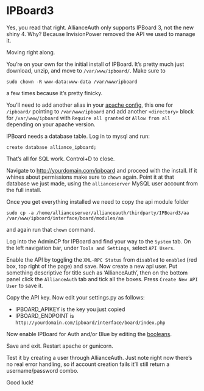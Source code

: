 # IPBoard3

Yes, you read that right. AllianceAuth only supports IPBoard 3, not the new shiny 4. Why? Because InvisionPower removed the API we used to manage it.

Moving right along.

You’re on your own for the initial install of IPBoard. It’s pretty much just download, unzip, and move to `/var/www/ipboard/`. Make sure to

    sudo chown -R www-data:www-data /var/www/ipboard

a few times because it’s pretty finicky.

You’ll need to add another alias in your [apache config](https://github.com/R4stl1n/allianceauth/wiki/Apache-Setup#additional-parameters-for-full-setup), this one for `/ipboard/` pointing to `/var/www/ipboard` and add another `<directory>` block for `/var/www/ipboard` with `Require all granted` or `Allow from all` depending on your apache version.

IPBoard needs a database table. Log in to mysql and run:

    create database alliance_ipboard;

That’s all for SQL work. Control+D to close.

Navigate to http://yourdomain.com/ipboard and proceed with the install. If it whines about permissions make sure to `chown` again. Point it at that database we just made, using the `allianceserver` MySQL user account from the full install.

Once you get everything installed we need to copy the api module folder

    sudo cp -a /home/allianceserver/allianceauth/thirdparty/IPBoard3/aa /var/www/ipboard/interface/board/modules/aa

and again run that `chown` command.

Log into the AdminCP for IPBoard and find your way to the `System` tab. On the left navigation bar, under `Tools and Settings`, select `API Users`.

Enable the API by toggling the `XML-RPC Status` from `disabled` to `enabled` (red box, top right of the page) and save. Now create a new api user. Put something descriptive for title such as ‘AllianceAuth’, then on the bottom panel click the `AllianceAuth` tab and tick all the boxes. Press `Create New API User` to save it.

Copy the API key. Now edit your settings.py as follows:

 - IPBOARD_APIKEY is the key you just copied
 - IPBOARD_ENDPOINT is `http://yourdomain.com/ipboard/interface/board/index.php`

Now enable IPBoard for Auth and/or Blue by editing the [booleans](#alliance-service-setup).

Save and exit. Restart apache or gunicorn.

Test it by creating a user through AllianceAuth. Just note right now there’s no real error handling, so if account creation fails it’ll still return a username/password combo.

Good luck!
